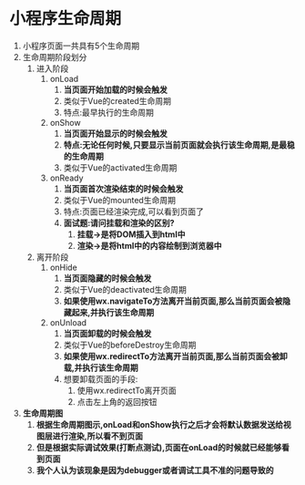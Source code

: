 # 小程序生命周期

1. 小程序页面一共具有5个生命周期
2. 生命周期阶段划分
   1. 进入阶段
      1. onLoad
         1. **当页面开始加载的时候会触发**
         2. 类似于Vue的created生命周期
         3. 特点:最早执行的生命周期
      2. onShow
         1. **当页面开始显示的时候会触发**
         2. **特点:无论任何时候,只要显示当前页面就会执行该生命周期,是最稳的生命周期**
         3. 类似于Vue的activated生命周期
      3. onReady
         1. **当页面首次渲染结束的时候会触发**
         2. 类似于Vue的mounted生命周期
         3. 特点:页面已经渲染完成,可以看到页面了
         4. **面试题:请问挂载和渲染的区别?**
            1. **挂载->是将DOM插入到html中**
            2. **渲染->是将html中的内容绘制到浏览器中**
   2. 离开阶段
      1. onHide
         1. **当页面隐藏的时候会触发**
         2. 类似于Vue的deactivated生命周期
         3. **如果使用wx.navigateTo方法离开当前页面,那么当前页面会被隐藏起来,并执行该生命周期**
      2. onUnload
         1. **当页面卸载的时候会触发**
         2. 类似于Vue的beforeDestroy生命周期
         3. **如果使用wx.redirectTo方法离开当前页面,那么当前页面会被卸载,并执行该生命周期**
         4. 想要卸载页面的手段:
            1. 使用wx.redirectTo离开页面
            2. 点击左上角的返回按钮
3. **生命周期图**
   1. **根据生命周期图示,onLoad和onShow执行之后才会将默认数据发送给视图层进行渲染,所以看不到页面**
   2. **但是根据实际调试效果(打断点测试),页面在onLoad的时候就已经能够看到页面**
   3. **我个人认为该现象是因为debugger或者调试工具不准的问题导致的**